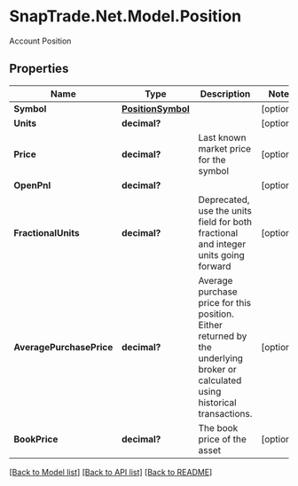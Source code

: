 # SnapTrade.Net.Model.Position
Account Position

## Properties

Name | Type | Description | Notes
------------ | ------------- | ------------- | -------------
**Symbol** | [**PositionSymbol**](PositionSymbol.md) |  | [optional] 
**Units** | **decimal?** |  | [optional] 
**Price** | **decimal?** | Last known market price for the symbol | [optional] 
**OpenPnl** | **decimal?** |  | [optional] 
**FractionalUnits** | **decimal?** | Deprecated, use the units field for both fractional and integer units going forward | [optional] 
**AveragePurchasePrice** | **decimal?** | Average purchase price for this position. Either returned by the underlying broker or calculated using historical transactions. | [optional] 
**BookPrice** | **decimal?** | The book price of the asset | [optional] 

[[Back to Model list]](../README.md#documentation-for-models) [[Back to API list]](../README.md#documentation-for-api-endpoints) [[Back to README]](../README.md)

